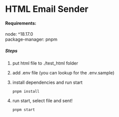 # HTML Email Sender

#### Requirements:

node: ^18.17.0 \
package-manager: pnpm

##### Steps

1. put html file to ./test_html folder

2. add .env file (you can lookup for the .env.sample)

3. install dependencies and run start
    ```
    pnpm install
    ```
4. run start, select file and sent!
    ```
    pnpm start
    ```
